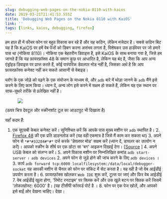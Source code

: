```yaml
---
slug: debugging-web-pages-on-the-nokia-8110-with-kaios
date: 2019-03-21T21:41:53.555Z
title: 'Debugging Web Pages on the Nokia 8110 with KaiOS'
link: ''
tags: [links, kaios, debugging, firefox]
---
```

हम हाल ही में फीचर फोन पर बहुत विकास कर रहे हैं और यह कठिन, लेकिन मजेदार है। सबसे कठिन बिट यह है कि KaiOS पर हमें वेब पेजों को डिबग करना असंभव लगता है, विशेषकर उस हार्डवेयर पर जो हमारे पास था (नोकिया 8110)। नोकिया एक बेहतरीन डिवाइस है, इसे KaiOS के साथ बनाया गया है, जिसे हम जानते हैं कि यह फ़ायरफ़ॉक्स 48 के समान कुछ पर आधारित है, लेकिन यह बंद है, जैसा कि आप अन्य एंड्रॉइड डिवाइस पर प्राप्त करते हैं, कोई पारंपरिक डेवलपर मोड नहीं है, जिसका अर्थ है कि आप फ़ायरफ़ॉक्स कनेक्ट नहीं कर सकते आसानी से वेबाइड।

ब्लॉग के एक जोड़े को पढ़ने के एक संयोजन के माध्यम से, और `adb` बारे में थोड़ा जानने के `adb` मैंने इसे करने के लिए काम किया। ध्यान दें, अन्य लोग इसे करने में सक्षम हो सकते हैं, लेकिन यह एक स्थान पर साफ-सुथरे तरीके से प्रलेखित नहीं है।

<figure>
  <img src="/images/2019-03-21-debugging-web-pages-on-the-nokia-8110-with-kaios.jpeg">
</figure>

(ऊपर चित्र देवटूल और स्क्रीनशॉट टूल का आउटपुट भी दिखाता है)

यहाँ कदम हैं:

1. एक यूएसबी केबल कनेक्ट करें। सुनिश्चित करें कि आपके पास मुख्य मशीन पर `adb` स्थापित है। 2. [Firefox 48](https://archive.mozilla.org/pub/firefox/releases/48.0.2/) की एक प्रति डाउनलोड करें (यह वही एकमात्र है जिसे मैं काम कर सकता था) 3. अपने फोन से `*#*#33284#*#*` दर्ज करके &#39;डेवलपर मोड&#39; सक्षम करें (ध्यान दें, डायलर का उपयोग न करें)। आपको स्क्रीन के शीर्ष पर एक छोटा सा &#39;बग&#39; आइकन दिखाई देगा। [[Source](https://groups.google.com/forum/#!topic/bananahackers/MIpcrSXTRBk) ] 4. अपने USB केबल को संलग्न करें। 5. अपने विकास मशीन पर निम्नलिखित कमांड `adb start-server` । `adb devices` 2. अपने फोन से जुड़े होने की जांच करने के लिए `adb devices` । 3. कार्य `adb forward tcp:6000 localfilesystem:/data/local/debugger-socket` यह आपकी मशीन से चैनल को फोन पर सॉकेट में सेट करता है। यह वही है जो वेब आईडीई उपयोग करता है। 6. फ़ायरफ़ॉक्स खोलकर `Web IDE` शुरू करें, टूल्स पर जाएं और फिर वेब आईडीई 7. वेब आईडीई खुला होगा, &#39;रिमोट रनटाइम&#39; पर क्लिक करें और उस खुले बटन पर क्लिक करें जिसमें &#39;लोकलहोस्ट: 6000&#39; है। (यह टीसीपी फॉरवर्ड पोर्ट है । 8. फोन पर एक पेज खोलें, और आपको इसे बाईं ओर देखना चाहिए। देखा।
